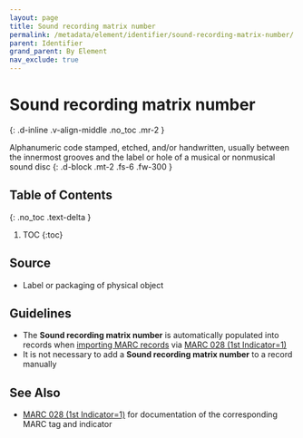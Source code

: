 ```yaml
---
layout: page
title: Sound recording matrix number
permalink: /metadata/element/identifier/sound-recording-matrix-number/
parent: Identifier
grand_parent: By Element
nav_exclude: true
---
```


# Sound recording matrix number
{: .d-inline .v-align-middle .no_toc .mr-2 }

Alphanumeric code stamped, etched, and/or handwritten, usually between the innermost grooves and the label or hole of a musical or nonmusical sound disc
{: .d-block .mt-2 .fs-6 .fw-300 }

## Table of Contents
{: .no_toc .text-delta }

1. TOC
{:toc}

## Source
- Label or packaging of physical object

## Guidelines
- The **Sound recording matrix number** is automatically populated into records when [importing MARC records](/metadata-documentation/workflows/create-import/#importing-marc-records) via [MARC 028 (1st Indicator=1)](https://www.oclc.org/bibformats/en/0xx/028.html#:~:text=1-,Matrix%20number,-.%20An%20alphanumeric%20code)
- It is not necessary to add a **Sound recording matrix number** to a record manually

## See Also
- [MARC 028 (1st Indicator=1)](https://www.oclc.org/bibformats/en/0xx/028.html#:~:text=1-,Matrix%20number,-.%20An%20alphanumeric%20code) for documentation of the corresponding MARC tag and indicator